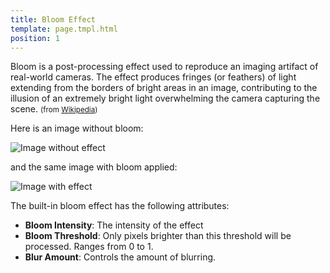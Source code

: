 ```yaml
---
title: Bloom Effect
template: page.tmpl.html
position: 1
---
```


Bloom is a post-processing effect used to reproduce an imaging artifact of real-world cameras. The effect produces fringes (or feathers) of light extending from the borders of bright areas in an image, contributing to the illusion of an extremely bright light overwhelming the camera capturing the scene. <small>(from [Wikipedia][1])</small>

Here is an image without bloom:

<img alt="Image without effect" src="/images/platform/posteffects/without_effects.png"></img>

and the same image with bloom applied:

<img alt="Image with effect" src="/images/platform/posteffects/with_bloom.png"></img>

The built-in bloom effect has the following attributes:
* **Bloom Intensity**: The intensity of the effect
* **Bloom Threshold**: Only pixels brighter than this threshold will be processed. Ranges from 0 to 1.
* **Blur Amount**: Controls the amount of blurring.

[1]: http://en.wikipedia.org/wiki/Bloom_(shader_effect)

